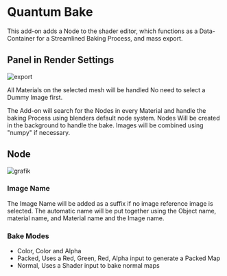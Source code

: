 # Quantum Bake
This add-on adds a Node to the shader editor, which functions as a Data-Container for a Streamlined Baking Process, and mass export.

## Panel in Render Settings
![export](https://github.com/user-attachments/assets/1c4f75d3-88c4-4471-8eb0-5a68fa7d4b32)


All Materials on the selected mesh will be handled
No need to select a Dummy Image first.

The Add-on will search for the Nodes in every Material and handle the baking Process using blenders default node system.
Nodes Will be created in the background to handle the bake.
Images will be combined using "numpy" if necessary.

## Node

![grafik](https://github.com/user-attachments/assets/89ef2d52-6bf3-47b1-b28b-1f11a38d3543)


### Image Name
The Image Name will be added as a suffix if no image reference image is selected. The automatic name will be put together using the Object name, material name, and Material name and the Image name. 

### Bake Modes
  * Color, Color and Alpha
  * Packed, Uses a Red, Green, Red, Alpha input to generate a Packed Map
  * Normal, Uses a Shader input to bake normal maps
